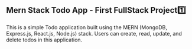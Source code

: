 ## Mern Stack Todo App - First FullStack Project1️⃣

This is a simple Todo application built using the MERN (MongoDB, Express.js, React.js, Node.js) stack. Users can create, read, update, and delete todos in this application.
